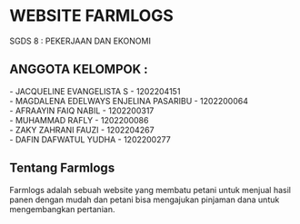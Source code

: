 <h1> WEBSITE FARMLOGS </h1>

SGDS 8 : PEKERJAAN DAN EKONOMI

<h2> ANGGOTA KELOMPOK : </h2> 
- JACQUELINE EVANGELISTA S 			    - 1202204151
<br> - MAGDALENA EDELWAYS ENJELINA PASARIBU 	- 1202200064
<br>- AFRAAYIN FAIQ NABIL 				    - 1202200317
<br>- MUHAMMAD RAFLY 					    - 1202200086
<br>- ZAKY ZAHRANI  FAUZI 				    - 1202204267
<br>- DAFIN DAFWATUL YUDHA 				    - 1202200277

<br>

<h2> Tentang Farmlogs </h2>
Farmlogs adalah sebuah website yang membatu petani untuk menjual hasil panen dengan mudah dan petani bisa mengajukan pinjaman dana untuk mengembangkan pertanian.


